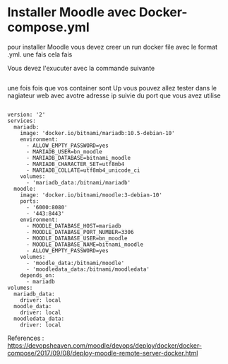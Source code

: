 # Installer Moodle avec Docker-compose.yml

pour installer Moodle vous devez creer un run docker file avec le format .yml. une fais cela fais 

Vous devez l'exucuter avec la commande suivante

``` docker-compose up --detach
```

une fois fois que vos container sont Up vous pouvez allez tester dans le nagiateur web avec avotre adresse ip suivie du port que vous avez utilise


```10.13.237.16:8080

```

```
version: '2'
services:
  mariadb:
    image: 'docker.io/bitnami/mariadb:10.5-debian-10'
    environment:
      - ALLOW_EMPTY_PASSWORD=yes
      - MARIADB_USER=bn_moodle
      - MARIADB_DATABASE=bitnami_moodle
      - MARIADB_CHARACTER_SET=utf8mb4
      - MARIADB_COLLATE=utf8mb4_unicode_ci
    volumes:
      - 'mariadb_data:/bitnami/mariadb'
  moodle:
    image: 'docker.io/bitnami/moodle:3-debian-10'
    ports:
      - '6000:8080'
      - '443:8443'
    environment:
      - MOODLE_DATABASE_HOST=mariadb
      - MOODLE_DATABASE_PORT_NUMBER=3306
      - MOODLE_DATABASE_USER=bn_moodle
      - MOODLE_DATABASE_NAME=bitnami_moodle
      - ALLOW_EMPTY_PASSWORD=yes
    volumes:
      - 'moodle_data:/bitnami/moodle'  
      - 'moodledata_data:/bitnami/moodledata'
    depends_on:
      - mariadb
volumes:
  mariadb_data:
    driver: local
  moodle_data:
    driver: local
  moodledata_data:
    driver: local

```

References : https://devopsheaven.com/moodle/devops/deploy/docker/docker-compose/2017/09/08/deploy-moodle-remote-server-docker.html
